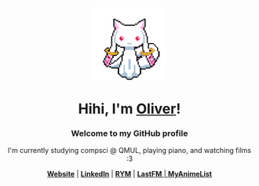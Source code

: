 <div align="center">
  <p>
    <a href="https://oliverstaddon.github.io/">
      <img src="assets/kyubey.gif" width="150" height="150">
    </a>
  </p>
  <h1>Hihi, I'm <a href="https://oliverstaddon.github.io/">Oliver</a>!</h1>
  <h3>Welcome to my GitHub profile</h3>
  <p>
    I'm currently studying compsci @ QMUL, playing piano, and watching films :3
  </p>
  <p>
    <strong><a href="https://oliverstaddon.github.io/">Website</a></strong> |
    <strong><a href="https://www.linkedin.com/in/oliverstaddon/">LinkedIn</a></strong> |
    <strong><a href="https://rateyourmusic.com/~Blkberie">RYM</a></strong> |
    <strong><a href="https://www.last.fm/user/Blkberie">LastFM</strong> |
    <strong><a href="https://myanimelist.net/profile/Blkberie">MyAnimeList</strong>
  </p>
</div>

